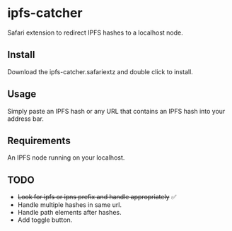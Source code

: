 # ipfs-catcher
Safari extension to redirect IPFS hashes to a localhost node.

## Install
Download the ipfs-catcher.safariextz and double click to install.

## Usage
Simply paste an IPFS hash or any URL that contains an IPFS hash into your address bar.

## Requirements
An IPFS node running on your localhost.

## TODO
* <del>Look for ipfs or ipns prefix and handle appropriately</del> ✅
* Handle multiple hashes in same url.
* Handle path elements after hashes.
* Add toggle button.

